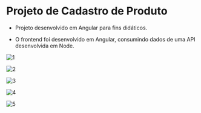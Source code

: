 # Projeto de Cadastro de Produto

- Projeto desenvolvido em Angular para fins didáticos.

- O frontend foi desenvolvido em Angular, consumindo dados de uma API desenvolvida em Node.

![1](https://user-images.githubusercontent.com/81260083/216144639-08764e0f-f48b-4685-9849-e4c4be1a9d94.png)

![2](https://user-images.githubusercontent.com/81260083/216144656-11e301fa-a9ed-4705-bbd9-8322b576818a.png)

![3](https://user-images.githubusercontent.com/81260083/216144668-684275c3-6c72-48e9-b425-c1aa40dd4d97.png)

![4](https://user-images.githubusercontent.com/81260083/216144683-13499070-d2e8-421e-9d46-fbb191d39019.png)

![5](https://user-images.githubusercontent.com/81260083/216144703-3879b8fb-041c-407e-bf9c-74a50c42c7ce.png)
